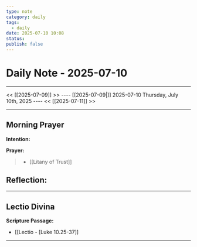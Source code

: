 ```yaml
---
type: note
category: daily
tags:
  - daily
date: 2025-07-10 10:08
status: 
publish: false
---
```

# Daily Note - 2025-07-10
---
<< [[2025-07-09]] >>   ---- [[2025-07-09|]] 2025-07-10 Thursday, July 10th, 2025 ----     <<  [[2025-07-11]] >>

----

## Morning Prayer

**Intention:**

**Prayer:**
> - [[Litany of Trust]]

**Reflection:**
- 

---

## Lectio Divina

**Scripture Passage:**  
- [[Lectio - [Luke 10.25-37]]

---


